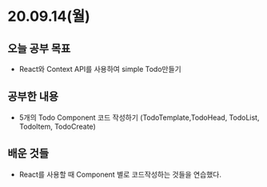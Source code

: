 # 20.09.14(월)

## 오늘 공부 목표

* React와 Context API를 사용하여 simple Todo만들기


## 공부한 내용
* 5개의 Todo Component 코드 작성하기
(TodoTemplate,TodoHead, TodoList, TodoItem, TodoCreate)


## 배운 것들
* React를 사용할 때 Component 별로 코드작성하는 것들을 연습했다.